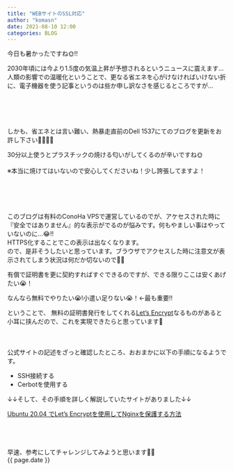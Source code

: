 ```yaml
---
title: "WEBサイトのSSL対応"
author: "komasn"
date: 2021-08-10 12:00
categories: BLOG
---
```

今日も暑かったですね🌞‼️  


2030年頃には今より1.5度の気温上昇が予想されるというニュースに震えます…  
人類の影響での温暖化ということで、更なる省エネを心がけなければいけない折に、電子機器を使う記事というのは些か申し訳なさを感じるところですが…
<BR>
<BR>
<BR>
<BR>
<BR>
<BR>
しかも、省エネとは言い難い、熱暴走直前のDell 1537にてのブログを更新をお許し下さい🙇‍♂️💦💦  

30分以上使うとプラスチックの焼ける匂いがしてくるのが辛いですね🌞
<BR>
<BR>
※本当に焼けてはいないので安心してくださいね！少し誇張してますよ！
<BR>
<BR>
<BR>
<BR>
<BR>
<BR>
このブログは有料のConoHa VPSで運営しているのでが、アケセスされた時に『安全ではありません』的な表示がでるのが悩みです。何もやましい事はやっていないのに…😂‼️  
HTTPS化することでこの表示は出なくなります。  
ので、是非そうしたいと思っています。ブラウザでアクセスした時に注意文が表示されてしまう状況は何だか切ないので🙍‍♂️

有償で証明書を更に契約すればすぐできるのですが、できる限りここは安くあげたい😭！  

なんなら無料でやりたい😭!小遣い足りない😭！←最も重要‼️

ということで、
無料の証明書発行をしてくれる[Let’s Encrypt](https://letsencrypt.org/ja)なるものがあると小耳に挟んだので、これを実現できたらと思っています🤩
<BR>
<BR>
<BR>
<BR>
公式サイトの記述をざっと確認したところ、おおまかに以下の手順になるようです。


- SSH接続する
- Cerbotを使用する


↓↓そして、その手順を詳しく解説していたサイトがありました↓↓

[Ubuntu 20.04 でLet’s Encryptを使用してNginxを保護する方法](https://www.digitalocean.com/community/tutorials/how-to-secure-nginx-with-let-s-encrypt-on-ubuntu-20-04-ja)  
<BR>
<BR>
<BR>
<BR>
早速、参考にしてチャレンジしてみようと思います🤩💓  
{{ page.date }}
